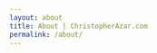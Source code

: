 ```yaml
---
layout: about
title: About | ChristopherAzar.com
permalink: /about/
---
```


<article class="about">
        <!-- <h3>An entertaining profile written by Samantha Okazaki.</h3>
        <h4>My self-summary</h4>
            <p>I'm kind of a geek? But in a good way...if that's even possible.</p>
            <p>I'm into girls with nice teeth, drunken dance-offs, the Washington Post, and dressing up as Abe Lincoln. Yeah you read that right.</p>
        <h4>What I’m doing with my life</h4>
            <p>I graduated from Syracuse University not too long ago and moved out here to work with The Washington Post as a designer for the WaPo Labs....so I guess that takes up most of my time.</p>
            <p>I do a lot of designing and coding, which is why I said that I'm a huge geek. I've created my fair share of websites and apps and all that; I'm a big fan of the idea that the Internet should be an interactive experience. I like to think that I make sweet shit online so that your life can be a little bit more interesting!</p>
        <h4>I'm really good at</h4>
            <p>Breaking the ice? Cooking. Graphic design. Seeing the good in shitty situations. Cycling. Dancing (although my last two throw downs would probably contradict that...) Drinking whiskey. Apples to Apples. Breaking things. Fixing things. Coming up with creative dates. Impromptu speeches.
            </p>
        <h4>The first things people usually notice about me</h4>
            <p>Not sure?</p>
        <h4>The six things I couldn't do without</h4>
            <p>My laptop, corny jokes, my little sister - she's the best, don't hate, a moleskine or comp book, and you!</p>
            <p>(See what I mean about the lame jokes?)</p>
            <p>Oh, and coffee. I take back the last answer.</p>

        <h4>I spend a lot of time thinking about</h4>
            <p>Quantum physics.</p>
        <h4>On a typical Friday night I am</h4>
            <p>Who wants a typical Friday night?</p>
        <hr class="hr"/> -->
        <div class="photo-credit">Photo by <a href="https://www.facebook.com/megomalleyphotography/posts/1137752982906796" target="_blank">Meg O'Malley</a></div>
        <h3>Bio</h3>
            <p>Christopher is a product designer based in San Francisco, California. Currently working on the future of news at <a href="http://trove.com" target="_blank">Trove</a> (formerly known as the Washington Post Digital Innovation Lab). He was the 2012 Recipient of the Society for News Design, Edmund C. Arnold Award for design excellence. In a previous life he co-founded <i>Little Tinker</i>, a company dedicated building delightful experiences with digital and physical products.</p>
            <p>In addition to his obsession with product design and user experience, Chris is an avid photographer, distance runner, motorcyclist, and Syracuse Basketball fan. His <strike>dream</strike> plan is to start a company and to run the Boston Marathon. </p>
            <p>He has a Bachelor's Degree in Graphic Design from the S.I. Newhouse School of Public Communications at Syracuse University. You can find all this and a few more interesting bits on his <a href="assets/docs/Azar-Resume.pdf">Resumé</a>.</p>
        <h3>FAQ</h3>
            <p><b>Q:</b> Are you available for freelance work?</p>
            <p><b>A:</b> Nope.</p>
        <hr class="hr"/>
        <h3>About the site</h3>
            <p>Hand coded in California using <a href="https://help.github.com/articles/using-jekyll-with-pages/">Jekyll</a>, <a href="https://pages.github.com/" target="_blank">GitHub Pages</a>, <a href="http://haml.info/" target="_blank">HAML</a>, and <a href="http://sass-lang.com/" target="_blank">SASS</a>. The fonts are <a href="https://support.apple.com/en-us/HT201375" target="_blank">Avenir Next</a> and <a href="http://www.google.com/fonts/specimen/Merriweather" target="_blank">Merriweather</a>. On an especially sad note may <a href="https://www.fontshop.com/content/adrian-frutiger-1928-2015">Adrian Frutiger</a> (1928-2015) &mdash; the legendary the designer of Avenir &mdash; rest in peace.</p>
        <h3>Previous versions of this site</h3>
            <p>v1.0 (Lost) &mdash; Circa 2006</p>
            <p><a href="http://cazar.mysite.syr.edu/personal_site/index.htm" target="_blank">v2.0</a> &mdash; Circa 2009</p>
            <p><a href="http://gamma.christopherazar.com/" target="_blank">v3.0</a> &mdash; Circa 2010</p>
            <p><a href="http://cargocollective.com/azar/" target="_blank">v4.0</a> &mdash; Circa 2012</p>


</article>
